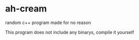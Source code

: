 # ah-cream
random c++ program made for no reason

This program does not include any binarys, compile it yourself
